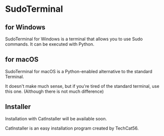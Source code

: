 # SudoTerminal

## for Windows
SudoTerminal for Windows is a terminal that allows you to use Sudo commands. It can be executed with Python.

## for macOS
SudoTerminal for macOS is a Python-enabled alternative to the standard Terminal.

It doesn't make much sense, but if you're tired of the standard terminal, use this one. (Although there is not much difference)

## Installer
Installation with CatInstaller will be available soon.

CatInstaller is an easy installation program created by TechCat56.
